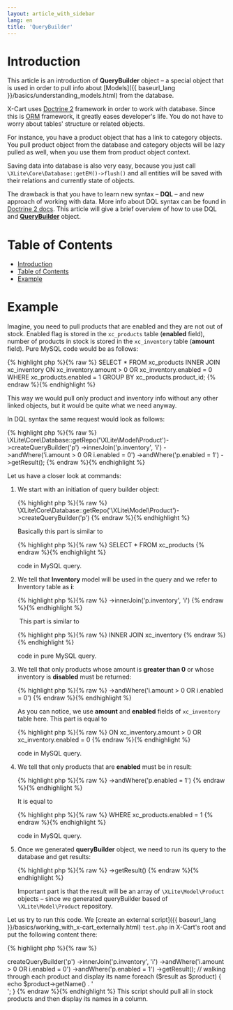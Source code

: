 ```yaml
---
layout: article_with_sidebar
lang: en
title: 'QueryBuilder'
---
```

# Introduction

This article is an introduction of **QueryBuilder** object – a special object that is used in order to pull info about [Models]({{ baseurl_lang }}/basics/understanding_models.html) from the database.

X-Cart uses [Doctrine 2](http://www.doctrine-project.org/) framework in order to work with database. Since this is [ORM](http://en.wikipedia.org/wiki/Object-relational_mapping) framework, it greatly eases developer's life. You do not have to worry about tables' structure or related objects.

For instance, you have a product object that has a link to category objects. You pull product object from the database and category objects will be lazy pulled as well, when you use them from product object context.

Saving data into database is also very easy, because you just call `\XLite\Core\Database::getEM()->flush()` and all entities will be saved with their relations and currently state of objects.

The drawback is that you have to learn new syntax – **DQL** – and new approach of working with data. More info about DQL syntax can be found in [Doctrine 2 docs](http://doctrine-orm.readthedocs.org/en/latest/reference/dql-doctrine-query-language.html). This article will give a brief overview of how to use DQL and **[QueryBuilder](https://doctrine-orm.readthedocs.org/en/latest/reference/query-builder.html)** object.

# Table of Contents

*   [Introduction](#introduction)
*   [Table of Contents](#table-of-contents)
*   [Example](#example)

# Example

Imagine, you need to pull products that are enabled and they are not out of stock. Enabled flag is stored in the `xc_products` table (**enabled** field), number of products in stock is stored in the `xc_inventory` table (**amount** field). Pure MySQL code would be as follows: 

{% highlight php %}{% raw %}
SELECT * FROM xc_products INNER JOIN xc_inventory ON xc_inventory.amount > 0 OR xc_inventory.enabled = 0 WHERE xc_products.enabled = 1 GROUP BY xc_products.product_id;
{% endraw %}{% endhighlight %}

This way we would pull only product and inventory info without any other linked objects, but it would be quite what we need anyway.

In DQL syntax the same request would look as follows: 

{% highlight php %}{% raw %}
\XLite\Core\Database::getRepo('\XLite\Model\Product')->createQueryBuilder('p')
	->innerJoin('p.inventory', 'i')
	->andWhere('i.amount > 0 OR i.enabled = 0')
	->andWhere('p.enabled = 1')
	->getResult();
{% endraw %}{% endhighlight %}

Let us have a closer look at commands:

1.  We start with an initiation of query builder object:

    {% highlight php %}{% raw %}
    \XLite\Core\Database::getRepo('\XLite\Model\Product')->createQueryBuilder('p')
    {% endraw %}{% endhighlight %}

    Basically this part is similar to

    {% highlight php %}{% raw %}
    SELECT * FROM xc_products
    {% endraw %}{% endhighlight %}

    code in MySQL query.

2.  We tell that **Inventory** model will be used in the query and we refer to Inventory table as **i**: 

    {% highlight php %}{% raw %}
    ->innerJoin('p.inventory', 'i')
    {% endraw %}{% endhighlight %}

     This part is similar to

    {% highlight php %}{% raw %}
    INNER JOIN xc_inventory
    {% endraw %}{% endhighlight %}

    code in pure MySQL query.

3.  We tell that only products whose amount is **greater than 0** or whose inventory is **disabled** must be returned:

    {% highlight php %}{% raw %}
    ->andWhere('i.amount > 0 OR i.enabled = 0')
    {% endraw %}{% endhighlight %}

    As you can notice, we use **amount** and **enabled** fields of `xc_inventory` table here. This part is equal to

    {% highlight php %}{% raw %}
    ON xc_inventory.amount > 0 OR xc_inventory.enabled = 0
    {% endraw %}{% endhighlight %}

    code in MySQL query.

4.  We tell that only products that are **enabled** must be in result:

    {% highlight php %}{% raw %}
    ->andWhere('p.enabled = 1')
    {% endraw %}{% endhighlight %}

    It is equal to

    {% highlight php %}{% raw %}
    WHERE xc_products.enabled = 1
    {% endraw %}{% endhighlight %}

    code in MySQL query.

5.  Once we generated **queryBuilder** object, we need to run its query to the database and get results: 

    {% highlight php %}{% raw %}
    ->getResult()
    {% endraw %}{% endhighlight %}

    Important part is that the result will be an array of `\XLite\Model\Product` objects – since we generated queryBuilder based of `\XLite\Model\Product` repository.

Let us try to run this code. We [create an external script]({{ baseurl_lang }}/basics/working_with_x-cart_externally.html) `test.php` in X-Cart's root and put the following content there: 

{% highlight php %}{% raw %}
<?php

//X-Cart initializtion
require_once 'top.inc.php';

// our queryBuilder object
$result = \XLite\Core\Database::getRepo('\XLite\Model\Product')->createQueryBuilder('p')
    ->innerJoin('p.inventory', 'i')
    ->andWhere('i.amount > 0 OR i.enabled = 0')
    ->andWhere('p.enabled = 1')
    ->getResult();

// walking through each product and display its name
foreach ($result as $product) {
    echo $product->getName() . '<br />';
}
{% endraw %}{% endhighlight %}

This script should pull all in stock products and then display its names in a column.